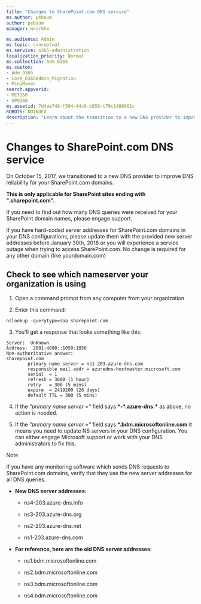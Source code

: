 ```yaml
---
title: "Changes to SharePoint.com DNS service"
ms.author: pebaum
author: pebaum
manager: mnirkhe

ms.audience: Admin
ms.topic: conceptual
ms.service: o365-administration
localization_priority: Normal
ms.collection: Adm_O365
ms.custom:
- Adm_O365
- Core_O365Admin_Migration
- MiniMaven
search.appverid:
- MET150
- SPO160
ms.assetid: 7d4ae748-f504-44c8-b958-c79c1486801c
ROBOTS: NOINDEX
description: "Learn about the transition to a new DNS provider to improve DNS reliability for your SharePoint.com domains."
---
```


# Changes to SharePoint.com DNS service

On October 15, 2017, we transitioned to a new DNS provider to improve DNS reliability for your SharePoint.com domains.
  
 **This is only applicable for SharePoint sites ending with  ".sharepoint.com".**
  
If you need to find out how many DNS queries were received for your SharePoint domain names, please engage support.
  
If you have hard-coded server addresses for SharePoint.com domains in your DNS configurations, please update them with the provided new server addresses before January 30th, 2018 or you will experience a service outage when trying to access SharePoint.com.  No change is required for any other domain (like yourdomain.com) 
  
## Check to see which nameserver your organization is using

1. Open a command prompt from any computer from your organization
    
2. Enter this command:
    
  ```
  nslookup -querytype=soa sharepoint.com
  ```

3. You'll get a response that looks something like this:
    
  ```
  Server:  UnKnown
  Address:  2001:4898::1050:1050
  Non-authoritative answer:
  sharepoint.com
          primary name server = ns1-203.azure-dns.com
          responsible mail addr = azuredns-hostmaster.microsoft.com
          serial  = 1
          refresh = 3600 (1 hour)
          retry   = 300 (5 mins)
          expire  = 2419200 (28 days)
          default TTL = 300 (5 mins)
  ```

4. If the  *"primary name server ="*  field says **\*-\*.azure-dns.\*** as above, no action is needed. 
    
5. If the  *"primary name server ="*  field says **\*.bdm.microsoftonline.com** it means you need to update NS servers in your DNS configuration. You can either engage Microsoft support or work with your DNS administrators to fix this. 
    
> [!NOTE]
> If you have any monitoring software which sends DNS requests to SharePoint.com domains, verify that they use the new server addresses for all DNS queries. 
  
- **New DNS server addresses:**
    
  - ns4-203.azure-dns.info
    
  - ns3-203.azure-dns.org
    
  - ns2-203.azure-dns.net
    
  - ns1-203.azure-dns.com
    
- **For reference, here are the old DNS server addresses:**
    
  - ns1.bdm.microsoftonline.com
    
  - ns2.bdm.microsoftonline.com
    
  - ns3.bdm.microsoftonline.com
    
  - ns4.bdm.microsoftonline.com
    

